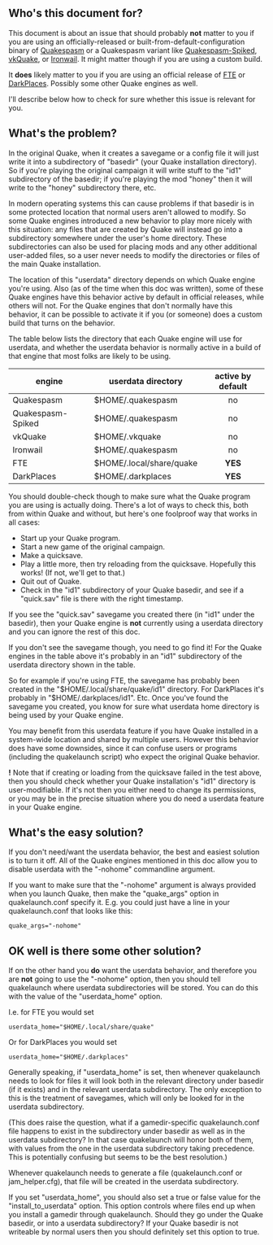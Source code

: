 ## Who's this document for?

This document is about an issue that should probably **not** matter to you if you are using an officially-released or built-from-default-configuration binary of [Quakespasm](http://quakespasm.sourceforge.net/) or a Quakespasm variant like [Quakespasm-Spiked](http://triptohell.info/moodles/qss/), [vkQuake](https://github.com/Novum/vkQuake), or [Ironwail](https://github.com/andrei-drexler/ironwail). It might matter though if you are using a custom build.

It **does** likely matter to you if you are using an official release of [FTE](http://fte.triptohell.info/) or [DarkPlaces](https://icculus.org/twilight/darkplaces/). Possibly some other Quake engines as well.

I'll describe below how to check for sure whether this issue is relevant for you.

## What's the problem?

In the original Quake, when it creates a savegame or a config file it will just write it into a subdirectory of "basedir" (your Quake installation directory). So if you're playing the original campaign it will write stuff to the "id1" subdirectory of the basedir; if you're playing the mod "honey" then it will write to the "honey" subdirectory there, etc.

In modern operating systems this can cause problems if that basedir is in some protected location that normal users aren't allowed to modify. So some Quake engines introduced a new behavior to play more nicely with this situation: any files that are created by Quake will instead go into a subdirectory somewhere under the user's home directory. These subdirectories can also be used for placing mods and any other additional user-added files, so a user never needs to modify the directories or files of the main Quake installation.

The location of this "userdata" directory depends on which Quake engine you're using. Also (as of the time when this doc was written), some of these Quake engines have this behavior active by default in official releases, while others will not. For the Quake engines that don't normally have this behavior, it can be possible to activate it if you (or someone) does a custom build that turns on the behavior.

The table below lists the directory that each Quake engine will use for userdata, and whether the userdata behavior is normally active in a build of that engine that most folks are likely to be using.

| engine            | userdata directory       | active by default |
| ----------------- | ------------------------ | :-----: |
| Quakespasm        | $HOME/.quakespasm        | no      |
| Quakespasm-Spiked | $HOME/.quakespasm        | no      |
| vkQuake           | $HOME/.vkquake           | no      |
| Ironwail          | $HOME/.quakespasm        | no      |
| FTE               | $HOME/.local/share/quake | **YES** |
| DarkPlaces        | $HOME/.darkplaces        | **YES** |

You should double-check though to make sure what the Quake program you are using is actually doing. There's a lot of ways to check this, both from within Quake and without, but here's one foolproof way that works in all cases:
* Start up your Quake program.
* Start a new game of the original campaign.
* Make a quicksave.
* Play a little more, then try reloading from the quicksave. Hopefully this works! (If not, we'll get to that.)
* Quit out of Quake.
* Check in the "id1" subdirectory of your Quake basedir, and see if a "quick.sav" file is there with the right timestamp.

If you see the "quick.sav" savegame you created there (in "id1" under the basedir), then your Quake engine is **not** currently using a userdata directory and you can ignore the rest of this doc.

If you don't see the savegame though, you need to go find it! For the Quake engines in the table above it's probably in an "id1" subdirectory of the userdata directory shown in the table.

So for example if you're using FTE, the savegame has probably been created in the "$HOME/.local/share/quake/id1" directory. For DarkPlaces it's probably in "$HOME/.darkplaces/id1". Etc. Once you've found the savegame you created, you know for sure what userdata home directory is being used by your Quake engine.

You may benefit from this userdata feature if you have Quake installed in a system-wide location and shared by multiple users. However this behavior does have some downsides, since it can confuse users or programs (including the quakelaunch script) who expect the original Quake behavior.

**!** Note that if creating or loading from the quicksave failed in the test above, then you should check whether your Quake installation's "id1" directory is user-modifiable. If it's not then you either need to change its permissions, or you may be in the precise situation where you do need a userdata feature in your Quake engine.

## What's the easy solution?

If you don't need/want the userdata behavior, the best and easiest solution is to turn it off. All of the Quake engines mentioned in this doc allow you to disable userdata with the "-nohome" commandline argument.

If you want to make sure that the "-nohome" argument is always provided when you launch Quake, then make the "quake_args" option in quakelaunch.conf specify it. E.g. you could just have a line in your quakelaunch.conf that looks like this:
```
quake_args="-nohome"
```

## OK well is there some other solution?

If on the other hand you **do** want the userdata behavior, and therefore you are **not** going to use the "-nohome" option, then you should tell quakelaunch where userdata subdirectories will be stored. You can do this with the value of the "userdata_home" option.

I.e. for FTE you would set
```
userdata_home="$HOME/.local/share/quake"
```

Or for DarkPlaces you would set
```
userdata_home="$HOME/.darkplaces"
```

Generally speaking, if "userdata_home" is set, then whenever quakelaunch needs to look for files it will look both in the relevant directory under basedir (if it exists) and in the relevant userdata subdirectory. The only exception to this is the treatment of savegames, which will only be looked for in the userdata subdirectory.

(This does raise the question, what if a gamedir-specific quakelaunch.conf file happens to exist in the subdirectory under basedir as well as in the userdata subdirectory? In that case quakelaunch will honor both of them, with values from the one in the userdata subdirectory taking precedence. This is potentially confusing but seems to be the best resolution.)

Whenever quakelaunch needs to generate a file (quakelaunch.conf or jam_helper.cfg), that file will be created in the userdata subdirectory.

If you set "userdata_home", you should also set a true or false value for the "install_to_userdata" option. This option controls where files end up when you install a gamedir through quakelaunch. Should they go under the Quake basedir, or into a userdata subdirectory? If your Quake basedir is not writeable by normal users then you should definitely set this option to true.
